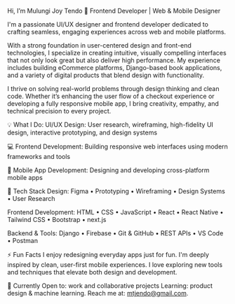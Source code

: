 
Hi, I’m Mulungi Joy Tendo 👋
  Frontend Developer | Web & Mobile Designer

I'm a passionate UI/UX designer and frontend developer dedicated to crafting seamless, engaging experiences across web and mobile platforms.

With a strong foundation in user-centered design and front-end technologies, I specialize in creating intuitive, visually compelling interfaces that not only look great but also deliver high performance. My experience includes building eCommerce platforms, Django-based book applications, and a variety of digital products that blend design with functionality.

I thrive on solving real-world problems through design thinking and clean code. Whether it’s enhancing the user flow of a checkout experience or developing a fully responsive mobile app, I bring creativity, empathy, and technical precision to every project.

💡 What I Do:
     UI/UX Design: User research, wireframing, high-fidelity UI design, interactive prototyping, and design systems
   
   💻 Frontend Development: Building responsive web interfaces using modern frameworks and tools
   
   📱 Mobile App Development: Designing and developing cross-platform mobile apps

💼 Tech Stack
   Design:
   Figma • Prototyping • Wireframing • Design Systems • User Research
   
   Frontend Development:
   HTML • CSS • JavaScript • React • React Native • Tailwind CSS • Bootstrap • next.js
   
   Backend & Tools:
   Django • Firebase • Git & GitHub • REST APIs • VS Code • Postman

⚡ Fun Facts
       I enjoy redesigning everyday apps just for fun.
       I'm deeply inspired by clean, user-first mobile experiences.
       I love exploring new tools and techniques that elevate both design and development.

📌 Currently
       Open to: work and collaborative projects
       Learning: product design & machine learning.
       Reach me at: mtjendo@gmail.com.

 
  

